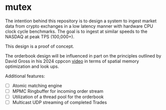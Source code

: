 # mutex

The intention behind this repository is to design a system to ingest market data from crypto exchanges in a low latency manner with hardware CPU clock cycle benchmarks. The goal is to ingest at similar speeds to the NASDAQ at peak TPS (100,000+).

This design is a proof of concept.

The orderbook design will be influenced in part on the principles outlined by David Gross in his 2024 cppcon [video](https://www.youtube.com/watch?v=sX2nF1fW7kI) in terms of spatial memory optimization and look ups.

Additional features:

- [ ] Atomic matching engine
- [ ] MPMC Ringbuffer for incoming order stream
- [ ] Utilization of a thread pool for the orderbook 
- [ ] Multicast UDP streaming of completed Trades 
